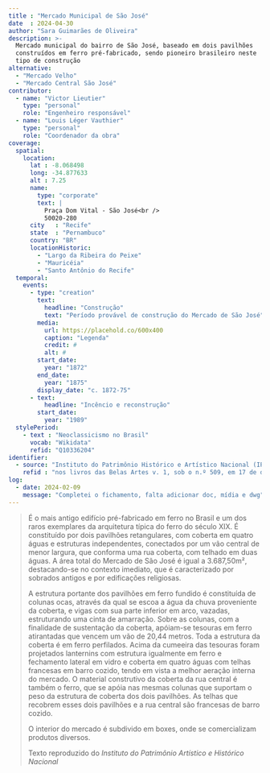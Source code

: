 ```yaml
---
title : "Mercado Municipal de São José"
date  : 2024-04-30
author: "Sara Guimarães de Oliveira"
description: >-
  Mercado municipal do bairro de São José, baseado em dois pavilhões
  construídos em ferro pré-fabricado, sendo pioneiro brasileiro neste
  tipo de construção
alternative:
  - "Mercado Velho"
  - "Mercado Central São José"
contributor:
  - name: "Victor Lieutier"
    type: "personal"
    role: "Engenheiro responsável"
  - name: "Louis Léger Vauthier"
    type: "personal"
    role: "Coordenador da obra"
coverage:
  spatial:
    location:
      lat : -8.068498
      long: -34.877633
      alt : 7.25
      name:
        type: "corporate"
        text: |
          Praça Dom Vital - São José<br />
          50020-280
      city   : "Recife"
      state  : "Pernambuco"
      country: "BR"
      locationHistoric:
        - "Largo da Ribeira do Peixe"
        - "Mauricéia"
        - "Santo Antônio do Recife"
  temporal:
    events:
      - type: "creation"
        text:
          headline: "Construção"
          text: "Período provável de construção do Mercado de São José"
        media:
          url: https://placehold.co/600x400
          caption: "Legenda"
          credit: #
          alt: #
        start_date:
          year: "1872"
        end_date:
          year: "1875"
        display_date: "c. 1872-75"
      - text:
          headline: "Incêncio e reconstrução"
        start_date:
          year: "1989"
  stylePeriod:
    - text : "Neoclassicismo no Brasil"
      vocab: "Wikidata"
      refid: "Q10336204"
identifier:
  - source: "Instituto do Patrimônio Histórico e Artístico Nacional (IPHAN)"
    refid : "nos livros das Belas Artes v. 1, sob o n.º 509, em 17 de dezembro de 1973; e no livro Histórico v. 1, n.º 445, em 17 de dezembro de 1973 (Processo 883-T/73)."
log:
  - date: 2024-02-09
    message: "Completei o fichamento, falta adicionar doc, mídia e dwg"
---
```


<blockquote>

É o mais antigo edifício pré-fabricado em ferro no Brasil e um dos raros
exemplares da arquitetura típica do ferro do século XIX. É constituído
por dois pavilhões retangulares, com coberta em quatro águas e
estruturas independentes, conectados por um vão central de menor
largura, que conforma uma rua coberta, com telhado em duas águas. A área
total do Mercado de São José é igual a 3.687,50m², destacando-se no
contexto imediato, que é caracterizado por sobrados antigos e por
edificações religiosas.

A estrutura portante dos pavilhões em ferro fundido é constituída de
colunas ocas, através da qual se escoa a água da chuva proveniente da
coberta, e vigas com sua parte inferior em arco, vazadas, estruturando
uma cinta de amarração. Sobre as colunas, com a finalidade de
sustentação da coberta, apóiam-se tesouras em ferro atirantadas que
vencem um vão de 20,44 metros. Toda a estrutura da coberta é em ferro
perfilados. Acima da cumeeira das tesouras foram projetados lanternins
com estrutura igualmente em ferro e fechamento lateral em vidro e
coberta em quatro águas com telhas francesas em barro cozido, tendo em
vista a melhor aeração interna do mercado. O material construtivo da
coberta da rua central é também o ferro, que se apóia nas mesmas colunas
que suportam o peso da estrutura de coberta dos dois pavilhões. As
telhas que recobrem esses dois pavilhões e a rua central são francesas
de barro cozido.

O interior do mercado é subdivido em boxes, onde se comercializam
produtos diversos.


  <footer class="figure-caption">Texto reproduzido
  do <cite>Instituto do Patrimônio Artístico e Histórico Nacional</cite></footer>
</blockquote>
